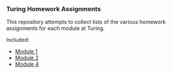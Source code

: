 ### Turing Homework Assignments

This repository attempts to collect lists of the various
homework assignments for each module at Turing.

Included:

* [Module 1](https://github.com/turingschool/turing-homework/blob/master/module-1-homework.markdown)
* [Module 2](https://github.com/turingschool/turing-homework/blob/master/module-2-homework.markdown)
* [Module 4](https://github.com/turingschool/turing-homework/blob/master/module-4-homework.markdown)
